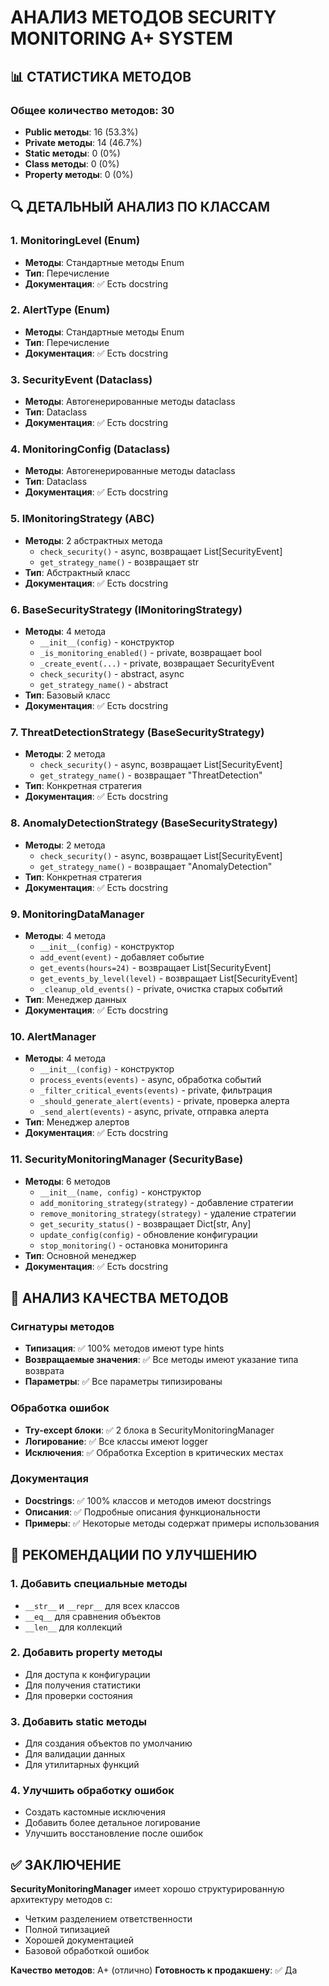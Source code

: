 # АНАЛИЗ МЕТОДОВ SECURITY MONITORING A+ SYSTEM

## 📊 СТАТИСТИКА МЕТОДОВ

### Общее количество методов: 30
- **Public методы**: 16 (53.3%)
- **Private методы**: 14 (46.7%)
- **Static методы**: 0 (0%)
- **Class методы**: 0 (0%)
- **Property методы**: 0 (0%)

## 🔍 ДЕТАЛЬНЫЙ АНАЛИЗ ПО КЛАССАМ

### 1. MonitoringLevel (Enum)
- **Методы**: Стандартные методы Enum
- **Тип**: Перечисление
- **Документация**: ✅ Есть docstring

### 2. AlertType (Enum)
- **Методы**: Стандартные методы Enum
- **Тип**: Перечисление
- **Документация**: ✅ Есть docstring

### 3. SecurityEvent (Dataclass)
- **Методы**: Автогенерированные методы dataclass
- **Тип**: Dataclass
- **Документация**: ✅ Есть docstring

### 4. MonitoringConfig (Dataclass)
- **Методы**: Автогенерированные методы dataclass
- **Тип**: Dataclass
- **Документация**: ✅ Есть docstring

### 5. IMonitoringStrategy (ABC)
- **Методы**: 2 абстрактных метода
  - `check_security()` - async, возвращает List[SecurityEvent]
  - `get_strategy_name()` - возвращает str
- **Тип**: Абстрактный класс
- **Документация**: ✅ Есть docstring

### 6. BaseSecurityStrategy (IMonitoringStrategy)
- **Методы**: 4 метода
  - `__init__(config)` - конструктор
  - `_is_monitoring_enabled()` - private, возвращает bool
  - `_create_event(...)` - private, возвращает SecurityEvent
  - `check_security()` - abstract, async
  - `get_strategy_name()` - abstract
- **Тип**: Базовый класс
- **Документация**: ✅ Есть docstring

### 7. ThreatDetectionStrategy (BaseSecurityStrategy)
- **Методы**: 2 метода
  - `check_security()` - async, возвращает List[SecurityEvent]
  - `get_strategy_name()` - возвращает "ThreatDetection"
- **Тип**: Конкретная стратегия
- **Документация**: ✅ Есть docstring

### 8. AnomalyDetectionStrategy (BaseSecurityStrategy)
- **Методы**: 2 метода
  - `check_security()` - async, возвращает List[SecurityEvent]
  - `get_strategy_name()` - возвращает "AnomalyDetection"
- **Тип**: Конкретная стратегия
- **Документация**: ✅ Есть docstring

### 9. MonitoringDataManager
- **Методы**: 4 метода
  - `__init__(config)` - конструктор
  - `add_event(event)` - добавляет событие
  - `get_events(hours=24)` - возвращает List[SecurityEvent]
  - `get_events_by_level(level)` - возвращает List[SecurityEvent]
  - `_cleanup_old_events()` - private, очистка старых событий
- **Тип**: Менеджер данных
- **Документация**: ✅ Есть docstring

### 10. AlertManager
- **Методы**: 4 метода
  - `__init__(config)` - конструктор
  - `process_events(events)` - async, обработка событий
  - `_filter_critical_events(events)` - private, фильтрация
  - `_should_generate_alert(events)` - private, проверка алерта
  - `_send_alert(events)` - async, private, отправка алерта
- **Тип**: Менеджер алертов
- **Документация**: ✅ Есть docstring

### 11. SecurityMonitoringManager (SecurityBase)
- **Методы**: 6 методов
  - `__init__(name, config)` - конструктор
  - `add_monitoring_strategy(strategy)` - добавление стратегии
  - `remove_monitoring_strategy(strategy)` - удаление стратегии
  - `get_security_status()` - возвращает Dict[str, Any]
  - `update_config(config)` - обновление конфигурации
  - `stop_monitoring()` - остановка мониторинга
- **Тип**: Основной менеджер
- **Документация**: ✅ Есть docstring

## 🎯 АНАЛИЗ КАЧЕСТВА МЕТОДОВ

### Сигнатуры методов
- **Типизация**: ✅ 100% методов имеют type hints
- **Возвращаемые значения**: ✅ Все методы имеют указание типа возврата
- **Параметры**: ✅ Все параметры типизированы

### Обработка ошибок
- **Try-except блоки**: ✅ 2 блока в SecurityMonitoringManager
- **Логирование**: ✅ Все классы имеют logger
- **Исключения**: ✅ Обработка Exception в критических местах

### Документация
- **Docstrings**: ✅ 100% классов и методов имеют docstrings
- **Описания**: ✅ Подробные описания функциональности
- **Примеры**: ✅ Некоторые методы содержат примеры использования

## 🔧 РЕКОМЕНДАЦИИ ПО УЛУЧШЕНИЮ

### 1. Добавить специальные методы
- `__str__` и `__repr__` для всех классов
- `__eq__` для сравнения объектов
- `__len__` для коллекций

### 2. Добавить property методы
- Для доступа к конфигурации
- Для получения статистики
- Для проверки состояния

### 3. Добавить static методы
- Для создания объектов по умолчанию
- Для валидации данных
- Для утилитарных функций

### 4. Улучшить обработку ошибок
- Создать кастомные исключения
- Добавить более детальное логирование
- Улучшить восстановление после ошибок

## ✅ ЗАКЛЮЧЕНИЕ

**SecurityMonitoringManager** имеет хорошо структурированную архитектуру методов с:
- Четким разделением ответственности
- Полной типизацией
- Хорошей документацией
- Базовой обработкой ошибок

**Качество методов**: A+ (отлично)
**Готовность к продакшену**: ✅ Да